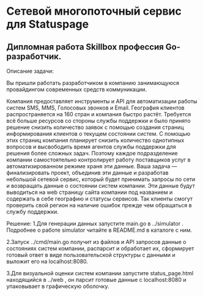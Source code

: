 # Cетевой многопоточный сервис для Statuspage
## Дипломная работа Skillbox профессия Go-разработчик.

Описание задачи:

Вы пришли работать разработчиком в компанию занимающуюся провайдингом
современных средств коммуникации.

Компания предоставляет инструменты и API для автоматизации работы систем
SMS, MMS, Голосовых звонков и Email. География клиентов распространяется на
160 стран и компания быстро растёт. Требуется всё больше ресурсов со стороны
службы поддержки и было принято решение снизить количество заявок с помощью
создания страниц информирования клиентов о текущем состоянии систем.
С помощью этих страниц компания планирует снизить количество однотипных
вопросов и высвободить время агентов службы поддержки для решения более
сложных задач.
Поэтому каждое подразделение компании самостоятельно контролирует работу
поставщиков услуг в автоматизированном режиме храня эти данные. Ваша задача —
финализировать проект, объединив эти данные и разработав небольшой сетевой
сервис, который будет принимать запросы по сети и возвращать данные
о состоянии систем компании. Эти данные будут выводиться на web страницу
сайта компании под названием и содержать в себе географию и статусы
сервисов. Так клиенты смогут проверить свой регион на наличие ошибок прежде
чем обращаться в службу поддержки.

Решение:
1.Для генерации данных запустите main.go в ../simulator . Подробнее о работе simulator читайте в 
README.md в каталоге с ним.

2.Запуск ../cmd/main.go получит из файлов и API запросов данные о состояниях систем компании,
распарсит и обработает их, сформирует готовый ответ в виде пользовательской структуры с данными и выложит его на
localhost:8080.

3.Для визуальной оценки систем компании запустите status_page.html находящийся в ../web ,
он парсит готовые данные с localhost:8080 и упаковывает в графическую оболочку.



